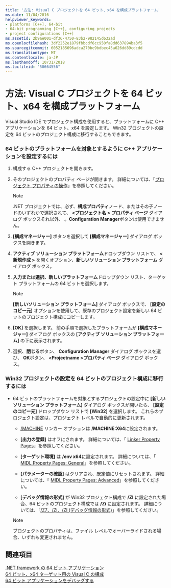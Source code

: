 ```yaml
---
title: '方法: Visual C プロジェクトを 64 ビット、x64 を構成プラットフォーム'
ms.date: 11/04/2016
helpviewer_keywords:
- platforms [C++], 64-bit
- 64-bit programming [C++], configuring projects
- project configurations [C++]
ms.assetid: 2b9ae001-df36-4750-83b2-982145d632ad
ms.openlocfilehash: 3df2252e1879fbbcdf6cc950fa8dd637894ba3f5
ms.sourcegitcommit: 6052185696adca270bc9bdbec45a626dd89cdcdd
ms.translationtype: MT
ms.contentlocale: ja-JP
ms.lasthandoff: 10/31/2018
ms.locfileid: "50664556"
---
```

# <a name="how-to-configure-visual-c-projects-to-target-64-bit-x64-platforms"></a>方法: Visual C プロジェクトを 64 ビット、x64 を構成プラットフォーム

Visual Studio IDE でプロジェクト構成を使用すると、プラットフォームに C++ アプリケーションを 64 ビット、x64 を設定します。 Win32 プロジェクトの設定を 64 ビットのプロジェクト構成に移行することもできます。

### <a name="to-set-up-c-applications-to-target-64-bit-platforms"></a>64 ビットのプラットフォームを対象とするように C++ アプリケーションを設定するには

1. 構成する C++ プロジェクトを開きます。

1. そのプロジェクトのプロパティ ページが開きます。 詳細については、「[プロジェクト プロパティの操作](../ide/working-with-project-properties.md)」を参照してください。

   > [!NOTE]
   > .NET プロジェクトでは、必ず、**構成プロパティ**ノード、またはその子ノードのいずれかで選択されて、 **\<プロジェクト名 > プロパティ ページ** ダイアログ ボックスそれ以外、 。**Configuration Manager**ボタンは使用できません。

1. **[構成マネージャー]** ボタンを選択して **[構成マネージャー]** ダイアログ ボックスを開きます。

1. **アクティブ ソリューション プラットフォーム**ドロップダウン リストで、 **\<新規作成 >** を開くオプション、**新しいソリューション プラットフォーム** ダイアログ ボックス。

1. **入力または選択、新しいプラットフォーム**ドロップダウン リスト、ターゲット プラットフォームの 64 ビットを選択します。

   > [!NOTE]
   > **[新しいソリューション プラットフォーム]** ダイアログ ボックスで、 **[設定のコピー元]** オプションを使用して、既存のプロジェクト設定を新しい 64 ビットのプロジェクト構成にコピーします。

1. **[OK]** を選択します。 前の手順で選択したプラットフォームが **[構成マネージャー]** ダイアログ ボックスの **[アクティブ ソリューション プラットフォーム]** の下に表示されます。

1. 選択、**閉じる**ボタン、 **Configuration Manager**  ダイアログ ボックスを選び、 **OK**ボタン、  **\<Projectname >プロパティ ページ** ダイアログ ボックス。

### <a name="to-copy-win32-project-settings-into-a-64-bit-project-configuration"></a>Win32 プロジェクトの設定を 64 ビットのプロジェクト構成に移行するには

- 64 ビットのプラットフォームを対象とするプロジェクトの設定中に **[新しいソリューション プラットフォーム]** ダイアログ ボックスが開いたら、 **[設定のコピー元]** ドロップダウン リストで **[Win32]** を選択します。 これらのプロジェクト設定は、プロジェクト レベルで自動的に更新されます。

   - [/MACHINE](../build/reference/machine-specify-target-platform.md) リンカー オプションは **/MACHINE:X64**に設定されます。

   - **[出力の登録]** はオフにされます。 詳細については、「 [Linker Property Pages](../ide/linker-property-pages.md)」を参照してください。

   - **[ターゲット環境]** は **/env x64**に設定されます。 詳細については、「 [MIDL Property Pages: General](../ide/midl-property-pages-general.md)」を参照してください。

   - **[パラメーターの確認]** はクリアされ、既定値にリセットされます。 詳細については、「 [MIDL Property Pages: Advanced](../ide/midl-property-pages-advanced.md)」を参照してください。

   - **[デバッグ情報の形式]** が Win32 プロジェクト構成で **/ZI** に設定された場合、64 ビットのプロジェクト構成では **/Zi** に設定されます。 詳細については、「[/Z7、/Zi、/ZI (デバッグ情報の形式)](../build/reference/z7-zi-zi-debug-information-format.md)」を参照してください。

   > [!NOTE]
   > プロジェクトのプロパティは、ファイル レベルでオーバーライドされる場合、いずれも変更されません。

## <a name="see-also"></a>関連項目

[.NET framework の 64 ビット アプリケーション](/dotnet/framework/64-bit-apps)<br/>
[64 ビット、x64 ターゲット用の Visual C の構成](../build/configuring-programs-for-64-bit-visual-cpp.md)<br/>
[64 ビット アプリケーションをデバッグする](/visualstudio/debugger/debug-64-bit-applications)